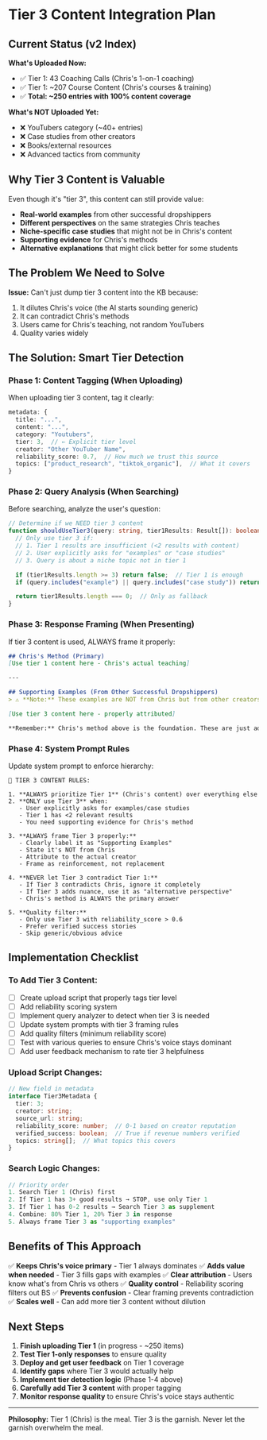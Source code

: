 # Tier 3 Content Integration Plan

## Current Status (v2 Index)

**What's Uploaded Now:**
- ✅ Tier 1: 43 Coaching Calls (Chris's 1-on-1 coaching)
- ✅ Tier 1: ~207 Course Content (Chris's courses & training)
- ✅ **Total: ~250 entries with 100% content coverage**

**What's NOT Uploaded Yet:**
- ❌ YouTubers category (~40+ entries)
- ❌ Case studies from other creators
- ❌ Books/external resources
- ❌ Advanced tactics from community

## Why Tier 3 Content is Valuable

Even though it's "tier 3", this content can still provide value:
- **Real-world examples** from other successful dropshippers
- **Different perspectives** on the same strategies Chris teaches
- **Niche-specific case studies** that might not be in Chris's content
- **Supporting evidence** for Chris's methods
- **Alternative explanations** that might click better for some students

## The Problem We Need to Solve

**Issue:** Can't just dump tier 3 content into the KB because:
1. It dilutes Chris's voice (the AI starts sounding generic)
2. It can contradict Chris's methods
3. Users came for Chris's teaching, not random YouTubers
4. Quality varies widely

## The Solution: Smart Tier Detection

### Phase 1: Content Tagging (When Uploading)
When uploading tier 3 content, tag it clearly:

```typescript
metadata: {
  title: "...",
  content: "...",
  category: "Youtubers",
  tier: 3,  // ← Explicit tier level
  creator: "Other YouTuber Name",
  reliability_score: 0.7,  // How much we trust this source
  topics: ["product_research", "tiktok_organic"],  // What it covers
}
```

### Phase 2: Query Analysis (When Searching)
Before searching, analyze the user's question:

```typescript
// Determine if we NEED tier 3 content
function shouldUseTier3(query: string, tier1Results: Result[]): boolean {
  // Only use tier 3 if:
  // 1. Tier 1 results are insufficient (<2 results with content)
  // 2. User explicitly asks for "examples" or "case studies"
  // 3. Query is about a niche topic not in tier 1

  if (tier1Results.length >= 3) return false;  // Tier 1 is enough
  if (query.includes("example") || query.includes("case study")) return true;

  return tier1Results.length === 0;  // Only as fallback
}
```

### Phase 3: Response Framing (When Presenting)
If tier 3 content is used, ALWAYS frame it properly:

```markdown
## Chris's Method (Primary)
[Use tier 1 content here - Chris's actual teaching]

---

## Supporting Examples (From Other Successful Dropshippers)
> ⚠️ **Note:** These examples are NOT from Chris but from other creators who've had success with similar strategies.

[Use tier 3 content here - properly attributed]

**Remember:** Chris's method above is the foundation. These are just additional examples to show the strategy in action.
```

### Phase 4: System Prompt Rules

Update system prompt to enforce hierarchy:

```
🚨 TIER 3 CONTENT RULES:

1. **ALWAYS prioritize Tier 1** (Chris's content) over everything else
2. **ONLY use Tier 3** when:
   - User explicitly asks for examples/case studies
   - Tier 1 has <2 relevant results
   - You need supporting evidence for Chris's method

3. **ALWAYS frame Tier 3 properly:**
   - Clearly label it as "Supporting Examples"
   - State it's NOT from Chris
   - Attribute to the actual creator
   - Frame as reinforcement, not replacement

4. **NEVER let Tier 3 contradict Tier 1:**
   - If Tier 3 contradicts Chris, ignore it completely
   - If Tier 3 adds nuance, use it as "alternative perspective"
   - Chris's method is ALWAYS the primary answer

5. **Quality filter:**
   - Only use Tier 3 with reliability_score > 0.6
   - Prefer verified success stories
   - Skip generic/obvious advice
```

## Implementation Checklist

### To Add Tier 3 Content:

- [ ] Create upload script that properly tags tier level
- [ ] Add reliability scoring system
- [ ] Implement query analyzer to detect when tier 3 is needed
- [ ] Update system prompts with tier 3 framing rules
- [ ] Add quality filters (minimum reliability score)
- [ ] Test with various queries to ensure Chris's voice stays dominant
- [ ] Add user feedback mechanism to rate tier 3 helpfulness

### Upload Script Changes:

```typescript
// New field in metadata
interface Tier3Metadata {
  tier: 3;
  creator: string;
  source_url: string;
  reliability_score: number;  // 0-1 based on creator reputation
  verified_success: boolean;  // True if revenue numbers verified
  topics: string[];  // What topics this covers
}
```

### Search Logic Changes:

```typescript
// Priority order
1. Search Tier 1 (Chris) first
2. If Tier 1 has 3+ good results → STOP, use only Tier 1
3. If Tier 1 has 0-2 results → Search Tier 3 as supplement
4. Combine: 80% Tier 1, 20% Tier 3 in response
5. Always frame Tier 3 as "supporting examples"
```

## Benefits of This Approach

✅ **Keeps Chris's voice primary** - Tier 1 always dominates
✅ **Adds value when needed** - Tier 3 fills gaps with examples
✅ **Clear attribution** - Users know what's from Chris vs others
✅ **Quality control** - Reliability scoring filters out BS
✅ **Prevents confusion** - Clear framing prevents contradiction
✅ **Scales well** - Can add more tier 3 content without dilution

## Next Steps

1. **Finish uploading Tier 1** (in progress - ~250 items)
2. **Test Tier 1-only responses** to ensure quality
3. **Deploy and get user feedback** on Tier 1 coverage
4. **Identify gaps** where Tier 3 would actually help
5. **Implement tier detection logic** (Phase 1-4 above)
6. **Carefully add Tier 3 content** with proper tagging
7. **Monitor response quality** to ensure Chris's voice stays authentic

---

**Philosophy:** Tier 1 (Chris) is the meal. Tier 3 is the garnish. Never let the garnish overwhelm the meal.
